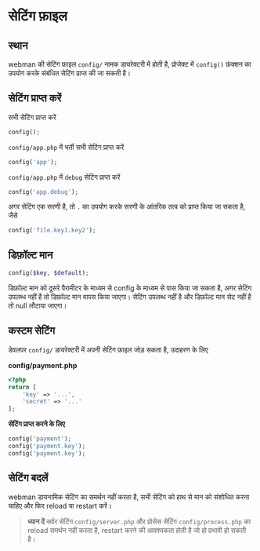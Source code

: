 # सेटिंग फ़ाइल

## स्थान
webman की सेटिंग फ़ाइल `config/` नामक डायरेक्टरी में होती है, प्रोजेक्ट में `config()` फ़ंक्शन का उपयोग करके संबंधित सेटिंग प्राप्त की जा सकती है।

## सेटिंग प्राप्त करें

सभी सेटिंग प्राप्त करें
```php
config();
```

`config/app.php` में भर्ती सभी सेटिंग प्राप्त करें
```php
config('app');
```

`config/app.php` में `debug` सेटिंग प्राप्त करें
```php
config('app.debug');
```

अगर सेटिंग एक सरणी है, तो `.` का उपयोग करके सरणी के आंतरिक तत्व को प्राप्त किया जा सकता है, जैसे
```php
config('file.key1.key2');
```

## डिफ़ॉल्ट मान
```php
config($key, $default);
```
डिफ़ॉल्ट मान को दूसरे पैरामीटर के माध्यम से config के माध्यम से पास किया जा सकता है, अगर सेटिंग उपलब्ध नहीं है तो डिफ़ॉल्ट मान वापस किया जाएगा।
सेटिंग उपलब्ध नहीं है और डिफ़ॉल्ट मान सेट नहीं है तो null लौटाया जाएगा।

## कस्टम सेटिंग
डेवलपर `config/` डायरेक्टरी में अपनी सेटिंग फ़ाइल जोड़ सकता है, उदाहरण के लिए

**config/payment.php**

```php
<?php
return [
    'key' => '...',
    'secret' => '...'
];
```

**सेटिंग प्राप्त करने के लिए**

```php
config('payment');
config('payment.key');
config('payment.key');
```

## सेटिंग बदलें
webman डायनामिक सेटिंग का समर्थन नहीं करता है, सभी सेटिंग को हाथ से मान को संशोधित करना चाहिए और फिर reload या restart करें।

> **ध्यान दें**
> सर्वर सेटिंग `config/server.php` और प्रोसेस सेटिंग `config/process.php` का reload समर्थन नहीं करता है, restart करने की आवश्यकता होती है जो हो प्रभावी हो सकती है।
